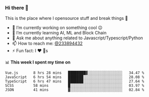 ### Hi there 👋

<!--
**a233894432/a233894432** is a ✨ _special_ ✨ repository because its `README.md` (this file) appears on your GitHub profile.

Here are some ideas to get you started:

- 🔭 I’m currently working on ...
- 🌱 I’m currently learning ...
- 👯 I’m looking to collaborate on ...
- 🤔 I’m looking for help with ...
- 💬 Ask me about ...
- 📫 How to reach me: ...
- 😄 Pronouns: ...
- ⚡ Fun fact: ...
-->
 
 
This is the place where I opensource stuff and break things :rofl:

- 🔭 I’m currently working on something cool :wink:
- 🌱 I’m currently learning AI, ML and Block Chain
- 💬 Ask me about anything related to Javascript/Typescript/Python
- 📫 How to reach me: [@233894432](https://twitter.com/233894432)
- ⚡ Fun fact: I :heart: :dog:s

📊 **This week I spent my time on**
<!--START_SECTION:waka-->
```text
Vue.js       8 hrs 28 mins   ████████▓░░░░░░░░░░░░░░░░   34.47 % 
JavaScript   6 hrs 54 mins   ███████░░░░░░░░░░░░░░░░░░   28.08 % 
TypeScript   6 hrs 47 mins   ███████░░░░░░░░░░░░░░░░░░   27.64 % 
SCSS         58 mins         █░░░░░░░░░░░░░░░░░░░░░░░░   03.97 % 
JSON         41 mins         ▓░░░░░░░░░░░░░░░░░░░░░░░░   02.84 % 
```
<!--END_SECTION:waka-->

